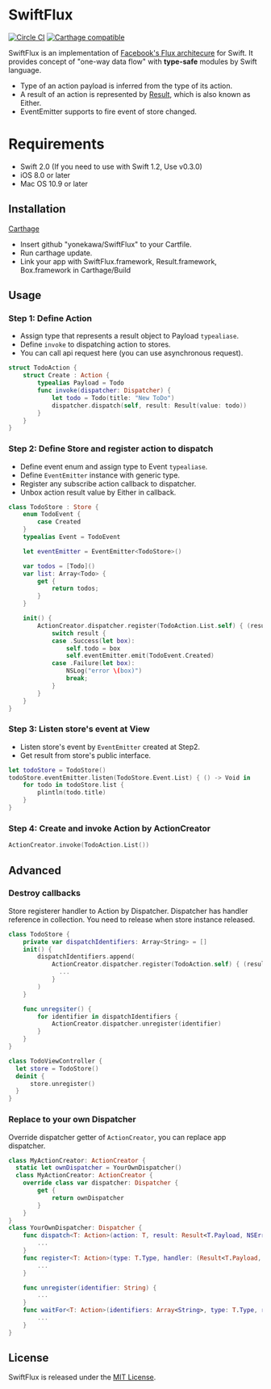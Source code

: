 # SwiftFlux

[![Circle CI](https://img.shields.io/circleci/project/yonekawa/SwiftFlux/master.svg?style=flat)](https://circleci.com/gh/yonekawa/SwiftFlux)
[![Carthage compatible](https://img.shields.io/badge/Carthage-compatible-4BC51D.svg?style=flat)](https://github.com/Carthage/Carthage)

SwiftFlux is an implementation of [Facebook's Flux architecure](https://facebook.github.io/flux/) for Swift.
It provides concept of "one-way data flow" with **type-safe** modules by Swift language.

- Type of an action payload is inferred from the type of its action.
- A result of an action is represented by [Result](https://github.com/antitypical/Result), which is also known as Either.
- EventEmitter supports to fire event of store changed.

# Requirements

- Swift 2.0 (If you need to use with Swift 1.2, Use v0.3.0)
- iOS 8.0 or later
- Mac OS 10.9 or later

## Installation

[Carthage](https://github.com/Carthage/Carthage)

- Insert github "yonekawa/SwiftFlux" to your Cartfile.
- Run carthage update.
- Link your app with SwiftFlux.framework, Result.framework, Box.framework in Carthage/Build

## Usage

### Step 1: Define Action

- Assign type that represents a result object to Payload `typealiase`.
- Define `invoke` to dispatching action to stores.
- You can call api request here (you can use asynchronous request).

```swift
struct TodoAction {
    struct Create : Action {
        typealias Payload = Todo
        func invoke(dispatcher: Dispatcher) {
            let todo = Todo(title: "New ToDo")
            dispatcher.dispatch(self, result: Result(value: todo))
        }
    }
}
```

### Step 2: Define Store and register action to dispatch

- Define event enum and assign type to Event `typealiase`.
- Define `EventEmitter` instance with generic type.
- Register any subscribe action callback to dispatcher.
- Unbox action result value by Either in callback.

```swift
class TodoStore : Store {
    enum TodoEvent {
        case Created
    }
    typealias Event = TodoEvent

    let eventEmitter = EventEmitter<TodoStore>()

    var todos = [Todo]()
    var list: Array<Todo> {
        get {
            return todos;
        }
    }

    init() {
        ActionCreator.dispatcher.register(TodoAction.List.self) { (result) -> Void in
            switch result {
            case .Success(let box):
                self.todo = box
                self.eventEmitter.emit(TodoEvent.Created)
            case .Failure(let box):
                NSLog("error \(box)")
                break;
            }
        }
    }
}
```

### Step 3: Listen store's event at View

- Listen store's event by `EventEmitter` created at Step2.
- Get result from store's public interface.

```swift
let todoStore = TodoStore()
todoStore.eventEmitter.listen(TodoStore.Event.List) { () -> Void in
    for todo in todoStore.list {
        plintln(todo.title)
    }
}
```

### Step 4: Create and invoke Action by ActionCreator

```swift
ActionCreator.invoke(TodoAction.List())
```

## Advanced

### Destroy callbacks

Store registerer handler to Action by Dispatcher.
Dispatcher has handler reference in collection.
You need to release when store instance released.

```swift
class TodoStore {
    private var dispatchIdentifiers: Array<String> = []
    init() {
        dispatchIdentifiers.append(
            ActionCreator.dispatcher.register(TodoAction.self) { (result) -> Void in
              ...
            }
        )
    }

    func unregsiter() {
        for identifier in dispatchIdentifiers {
            ActionCreator.dispatcher.unregister(identifier)
        }
    }
}

class TodoViewController {
  let store = TodoStore()
  deinit {
      store.unregister()
  }
}
```

### Replace to your own Dispatcher

Override dispatcher getter of `ActionCreator`, you can replace app dispatcher.

```swift
class MyActionCreator: ActionCreator {
  static let ownDispatcher = YourOwnDispatcher()
  class MyActionCreator: ActionCreator {
    override class var dispatcher: Dispatcher {
        get {
            return ownDispatcher
        }
    }
}
class YourOwnDispatcher: Dispatcher {
    func dispatch<T: Action>(action: T, result: Result<T.Payload, NSError>) {
        ...
    }
    func register<T: Action>(type: T.Type, handler: (Result<T.Payload, NSError>) -> Void) -> String {
        ...
    }

    func unregister(identifier: String) {
        ...
    }
    func waitFor<T: Action>(identifiers: Array<String>, type: T.Type, result: Result<T.Payload, NSError>) {
        ...
    }
}
```

## License

SwiftFlux is released under the [MIT License](https://github.com/yonekawa/SwiftFlux/blob/master/LICENSE).
